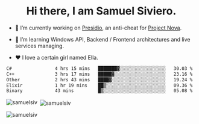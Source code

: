 <h1 align="center">Hi there, I am Samuel Siviero.</h1>

- 🔭 I’m currently working on [Presidio](https://presidio.ac), an anti-cheat for [Project Nova](https://discord.gg/novafn).

- 🌱 I’m learning Windows API, Backend / Frontend architectures and live services managing.

- ❤️ I love a certain girl named Ella.

<!--START_SECTION:waka-->

```txt
C#                4 hrs 15 mins   ███████▓░░░░░░░░░░░░░░░░░   30.03 %
C++               3 hrs 17 mins   █████▓░░░░░░░░░░░░░░░░░░░   23.16 %
Other             2 hrs 43 mins   ████▓░░░░░░░░░░░░░░░░░░░░   19.24 %
Elixir            1 hr 19 mins    ██▒░░░░░░░░░░░░░░░░░░░░░░   09.36 %
Binary            43 mins         █▒░░░░░░░░░░░░░░░░░░░░░░░   05.08 %
```

<!--END_SECTION:waka-->

<p><img align="left" src="https://github-readme-stats.vercel.app/api/top-langs?username=samuelsiv&show_icons=true&locale=en&layout=compact&theme=radical" alt="samuelsiv" /></p>

<p>&nbsp;<img align="center" src="https://github-readme-stats.vercel.app/api?username=samuelsiv&show_icons=true&locale=en&theme=radical" alt="samuelsiv" /></p>
<p align="left"> <img src="https://komarev.com/ghpvc/?username=samuelsiv&label=Profile%20views&color=0e75b6&style=flat" alt="samuelsiv" /> </p>
